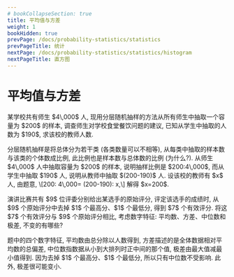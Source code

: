 ```yaml
---
# bookCollapseSection: true
title: 平均值与方差
weight: 1
bookHidden: true
prevPage: /docs/probability-statistics/statistics
prevPageTitle: 统计
nextPage: /docs/probability-statistics/statistics/histogram
nextPageTitle: 直方图
---
```


# 平均值与方差

<myexample>
<p>某学校共有师生 $4\,000$ 人, 现用分层随机抽样的方法从所有师生中抽取一个容量为 $200$ 的样本, 调查师生对学校食堂餐饮问题的建议, 已知从学生中抽取的人数为 $190$, 求该校的教师人数.
</p>
</myexample>
<mysolution>
    <p>分层随机抽样是将总体分为若干类 (各类数量可以不相等), 从每类中抽取的样本数与该类的个体数成比例, 此比例也是样本数与总体数的比例 (为什么?). 从师生 $4\,000$ 人中抽取容量为 $200$ 的样本, 说明抽样比例是 $200:4\,000$, 而从学生中抽取 $190$ 人, 说明从教师中抽取 $(200-190)$ 人. 设该校的教师有 $x$ 人, 由题意,
    \[200: 4\,000= (200-190): x,\]
    解得 $x=200$.
</p>
</mysolution>

<myexample>
<p>演讲比赛共有 $9$ 位评委分别给出某选手的原始评分, 评定该选手的成绩时, 从$9$ 个原始评分中去掉 $1$ 个最高分、$1$ 个最低分, 得到 $7$ 个有效评分. 将这 $7$ 个有效评分与 $9$ 个原始评分相比, 考虑数字特征: 平均数、方差、中位数和极差, 不变的有哪些?
</p>
</myexample>
<mysolution>
    <p>题中的四个数字特征, 平均数由总分除以人数得到, 方差描述的是全体数据相对平均数的总偏差, 中位数指数据从小到大排列时正中间的那个值, 极差由最大值减最小值得到. 因为去掉 $1$ 个最高分、$1$ 个最低分, 所以只有中位数不受影响. 此外, 极差很可能变小.
</p>
</mysolution>

